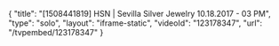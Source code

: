 {
    "title": "[1508441819] HSN | Sevilla Silver Jewelry 10.18.2017 - 03 PM",
    "type": "solo",
    "layout": "iframe-static",
    "videoId": "123178347",
    "url": "\/tvpembed\/123178347"
}